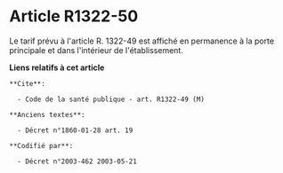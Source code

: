 # Article R1322-50

Le tarif prévu à l'article R. 1322-49 est affiché en permanence à la porte principale et dans l'intérieur de l'établissement.

**Liens relatifs à cet article**

	**Cite**:

	  - Code de la santé publique - art. R1322-49 (M)

	**Anciens textes**:

	  - Décret n°1860-01-28 art. 19

	**Codifié par**:

	  - Décret n°2003-462 2003-05-21
